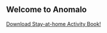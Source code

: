 <h2>Welcome to Anomalo</h2>
<a href="https://bit.ly/anomaloactivitybook" target="_blank" rel="noopener noreferrer">Download Stay-at-home Activity Book!</a>
